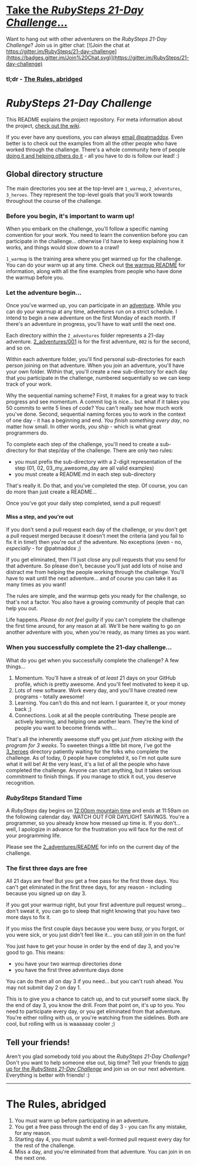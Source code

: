 # [Take the *RubySteps 21-Day Challenge*...](http://www.rubysteps.com)

Want to hang out with other adventurers on the *RubySteps 21-Day Challenge*? Join us in gitter chat: [![Join the chat at https://gitter.im/RubySteps/21-day-challenge](https://badges.gitter.im/Join%20Chat.svg)](https://gitter.im/RubySteps/21-day-challenge)

### tl;dr - [The Rules, abridged](#the-rules-abridged)

# *RubySteps 21-Day Challenge*

This README explains the project repository. For meta information about the project, [check out the wiki](https://github.com/RubySteps/21-day-challenge/wiki).

If you ever have any questions, you can always [email @patmaddox](mailto:pat@rubysteps.com). Even better is to check out the examples from all the other people who have worked through the challenge. There's a whole community here of people [doing it and helping others do it](http://agilemanifesto.org) - all you have to do is follow our lead! :)

## Global directory structure

The main directories you see at the top-level are `1_warmup`, `2_adventures`, `3_heroes`. They represent the top-level goals that you'll work towards throughout the course of the challenge.

### Before you begin, it's important to warm up!

When you embark on the challenge, you'll follow a specific naming convention for your work. You need to learn the convention before you can participate in the challenge... otherwise I'd have to keep explaining how it works, and things would slow down to a crawl!

`1_warmup` is the training area where you get warmed up for the challenge. You can do your warm up at any time. Check out [the warmup README](1_warmup/README.md) for information, along with all the fine examples from people who have done the warmup before you.

### Let the adventure begin...

Once you've warmed up, you can participate in an [adventure](2_adventures/README.md). While you can do your warmup at any time, adventures run on a strict schedule. I intend to begin a new adventure on the first Monday of each month. If there's an adventure in progress, you'll have to wait until the next one.

Each directory within the `2_adventures` folder represents a 21-day adventure. [2_adventures/001](2_adventures/001/README.md) is for the first adventure, `002` is for the second, and so on.

Within each adventure folder, you'll find personal sub-directories for each person joining on that adventure. When you join an adventure, you'll have your own folder. Within that, you'll create a new sub-directory for each day that you participate in the challenge, numbered sequentially so we can keep track of your work.

Why the sequential naming scheme? First, it makes for a great way to track progress and see momentum. A commit log is nice... but what if it takes you 50 commits to write 5 lines of code? You can't really see how much work you've done. Second, sequential naming forces you to work in the context of one day - it has a beginning and end. *You finish something every day*, no matter how small. In other words, *you ship* - which is what great programmers do.

To complete each step of the challenge, you'll need to create a sub-directory for that step/day of the challenge. There are only two rules:

* you must prefix the sub-directory with a 2-digit representation of the step (01, 02, 03_my_awesome_day are all valid examples)
* you must create a README.md in each step sub-directory

That's really it. Do that, and you've completed the step. Of course, you can do more than just create a README...

Once you've got your daily step completed, send a pull request!

#### Miss a step, and you're out

If you don't send a pull request each day of the challenge, or you don't get a pull request merged because it doesn't meet the criteria (and you fail to fix it in time!) then you're out of the adventure. No exceptions (even - no, *especially* - for @patmaddox ;)

If you get eliminated, then I'll just close any pull requests that you send for that adventure. So please don't, because you'll just add lots of noise and distract me from helping the people working through the challenge. You'll have to wait until the next adventure... and of course you can take it as many times as you want!

The rules are simple, and the warmup gets you ready for the challenge, so that's not a factor. You also have a growing community of people that can help you out.

Life happens. *Please do not feel guilty* if you can't complete the challenge the first time around, for any reason at all. We'll be here waiting to go on another adventure with you, when you're ready, as many times as you want.

### When you successfully complete the 21-day challenge...

What do you get when you successfully complete the challenge? A few things...

1. Momentum. You'll have a streak of *at least* 21 days on your GitHub profile, which is pretty awesome. And you'll feel motivated to keep it up.
2. Lots of new software. Work every day, and you'll have created new programs - totally awesome!
3. Learning. You can't do this and not learn. I guarantee it, or your money back ;)
4. Connections. Look at all the people contributing. These people are actively learning, and helping one another learn. They're the kind of people you want to become friends with...

That's all the inherently awesome stuff you get *just from sticking with the program for 3 weeks*. To sweeten things a little bit more, I've got the [3_heroes](3_heroes/README.md) directory patiently waiting for the folks who complete the challenge. As of today, 0 people have completed it, so I'm not quite sure what it will be! At the very least, it's a list of all the people who have completed the challenge. Anyone can start anything, but it takes serious commitment to finish things. If you manage to stick it out, you deserve recognition.

### *RubySteps* Standard Time

A *RubySteps* day begins on [12:00pm mountain time](http://everytimezone.com/#2015-4-13,360,cn3) and ends at 11:59am on the following calendar day. WATCH OUT FOR DAYLIGHT SAVINGS. You're a programmer, so you already know how messed up time is. If you don't... well, I apologize in advance for the frustration you will face for the rest of your programming life.

Please see the [2_adventures/README](2_adventures/README.md) for info on the current day of the challenge.

### The first three days are free

All 21 days are free! But you get a free pass for the first three days. You can't get eliminated in the first three days, for any reason - including because you signed up on day 3.

If you got your warmup right, but your first adventure pull request wrong... don't sweat it, you can go to sleep that night knowing that you have two more days to fix it.

If you miss the first couple days because you were busy, or you forgot, or you were sick, or you just didn't feel like it... you can still join in on the fun!

You just have to get your house in order by the end of day 3, and you're good to go. This means:

* you have your two warmup directories done
* you have the first three adventure days done

You can do them all on day 3 if you need... but you can't rush ahead. You may not submit day 2 on day 1.

This is to give you a chance to catch up, and to cut yourself some slack. By the end of day 3, you know the drill. From that point on, it's up to you. You need to participate every day, or you get eliminated from that adventure. You're either rolling with us, or you're watching from the sidelines. Both are cool, but rolling with us is waaaaaay cooler ;)

## Tell your friends!

Aren't you glad somebody told you about the *RubySteps 21-Day Challenge*? Don't you want to help someone else out, big time? Tell your friends to [sign up for the *RubySteps 21-Day Challenge*](http://www.rubysteps.com) and join us on our next adventure. Everything is better with friends! :)

---

# The Rules, abridged

1. You must warm up before participating in an adventure.
2. You get a free pass through the end of day 3 - you can fix any mistake, for any reason.
3. Starting day 4, you must submit a well-formed pull request every day for the rest of the challenge.
4. Miss a day, and you're eliminated from that adventure. You can join in on the next one.
